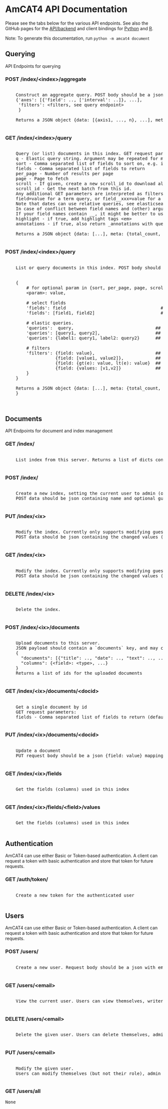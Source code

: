 # AmCAT4 API Documentation

Please see the tabs below for the various API endpoints.
See also the GitHub pages for the <a href="https://github.com/ccs-amsterdam/amcat4">API/backend</a>
and client bindings for <a href="https://github.com/ccs-amsterdam/amcat4apiclient">Python</a>
and <a href="https://github.com/ccs-amsterdam/amcat4r">R</a>.

Note: To generate this documentation, run `python -m amcat4 document`


##  Querying


API Endpoints for querying


### POST /index/&lt;index&gt;/aggregate</h2>

<pre>

    Construct an aggregate query. POST body should be a json dict:
    {&#39;axes&#39;: [{&#39;field&#39;: .., [&#39;interval&#39;: ..]}, ...],
     &#39;filters&#39;: &lt;filters, see query endpoint&gt;
     }

    Returns a JSON object {data: [{axis1, ..., n}, ...], meta: {axes: [...]}
    
</pre>

### GET /index/&lt;index&gt;/query</h2>

<pre>

    Query (or list) documents in this index. GET request parameters:
    q - Elastic query string. Argument may be repeated for multiple queries (treated as OR)
    sort - Comma separated list of fields to sort on, e.g. id,date:desc
    fields - Comma separated list of fields to return
    per_page - Number of results per page
    page - Page to fetch
    scroll - If given, create a new scroll_id to download all results in subsequent calls
    scroll_id - Get the next batch from this id.
    Any additional GET parameters are interpreted as filters, and can be
    field=value for a term query, or field__xxx=value for a range query, with xxx in gte, gt, lte, lt
    Note that dates can use relative queries, see elasticsearch &#39;date math&#39;
    In case of conflict between field names and (other) arguments, you may prepend a field name with __
    If your field names contain __, it might be better to use POST queries
    highlight - if true, add highlight tags &lt;em&gt;
    annotations - if true, also return _annotations with query matches as annotations

    Returns a JSON object {data: [...], meta: {total_count, per_page, page_count, page|scroll_id}}
    
</pre>

### POST /index/&lt;index&gt;/query</h2>

<pre>

    List or query documents in this index. POST body should be a json dict structured as follows (all keys optional):


    {
        # for optional param in {sort, per_page, page, scroll, scroll_id, highlight, annotations}
        &lt;param&gt;: value,

        # select fields
        &#39;fields&#39;: field                                    ## single field
        &#39;fields&#39;: [field1, field2]                         ## multiple fields

        # elastic queries.
        &#39;queries&#39;:  query,                               ## single query
        &#39;queries&#39;: [query1, query2],                     ## OR without labels
        &#39;queries&#39;: {label1: query1, label2: query2}      ## OR with labels

        # filters
        &#39;filters&#39;: {field: value},                       ## exact value
                   {field: [value1, value2]},            ## OR
                   {field: {gt(e): value, lt(e): value}  ## range or multiple
                   {field: {values: [v1,v2]}             ## can also use values inside dict
        }
    }

    Returns a JSON object {data: [...], meta: {total_count, per_page, page_count, page|scroll_id}}
    }

    
</pre>


## Documents


API Endpoints for document and index management


### GET /index/</h2>

<pre>

    List index from this server. Returns a list of dicts containing name, role, and guest attributes
    
</pre>

### POST /index/</h2>

<pre>

    Create a new index, setting the current user to admin (owner).
    POST data should be json containing name and optional guest_role
    
</pre>

### PUT /index/&lt;ix&gt;</h2>

<pre>

    Modify the index. Currently only supports modifying guest_role
    POST data should be json containing the changed values (i.e. guest_role)
    
</pre>

### GET /index/&lt;ix&gt;</h2>

<pre>

    Modify the index. Currently only supports modifying guest_role
    POST data should be json containing the changed values (i.e. guest_role)
    
</pre>

### DELETE /index/&lt;ix&gt;</h2>

<pre>

    Delete the index.
    
</pre>

### POST /index/&lt;ix&gt;/documents</h2>

<pre>

    Upload documents to this server.
    JSON payload should contain a `documents` key, and may contain a `columns` key:
    {
      &#34;documents&#34;: [{&#34;title&#34;: .., &#34;date&#34;: .., &#34;text&#34;: .., ...}, ...],
      &#34;columns&#34;: {&lt;field&gt;: &lt;type&gt;, ...}
    }
    Returns a list of ids for the uploaded documents
    
</pre>

### GET /index/&lt;ix&gt;/documents/&lt;docid&gt;</h2>

<pre>

    Get a single document by id
    GET request parameters:
    fields - Comma separated list of fields to return (default: all fields)
    
</pre>

### PUT /index/&lt;ix&gt;/documents/&lt;docid&gt;</h2>

<pre>

    Update a document
    PUT request body should be a json {field: value} mapping of fields to update
    
</pre>

### GET /index/&lt;ix&gt;/fields</h2>

<pre>

    Get the fields (columns) used in this index
    
</pre>

### GET /index/&lt;ix&gt;/fields/&lt;field&gt;/values</h2>

<pre>

    Get the fields (columns) used in this index
    
</pre>


## Authentication


AmCAT4 can use either Basic or Token-based authentication.
A client can request a token with basic authentication and store that token for future requests.


### GET /auth/token/</h2>

<pre>

    Create a new token for the authenticated user
    
</pre>


## Users


AmCAT4 can use either Basic or Token-based authentication.
A client can request a token with basic authentication and store that token for future requests.


### POST /users/</h2>

<pre>

    Create a new user. Request body should be a json with email, password, and optional (global) role
    
</pre>

### GET /users/&lt;email&gt;</h2>

<pre>

    View the current user. Users can view themselves, writer can view others
    
</pre>

### DELETE /users/&lt;email&gt;</h2>

<pre>

    Delete the given user. Users can delete themselves, admin can delete everyone, and writer can delete non-admin
    
</pre>

### PUT /users/&lt;email&gt;</h2>

<pre>

    Modify the given user.
    Users can modify themselves (but not their role), admin can change everyone, and writer can change non-admin.
    
</pre>

### GET /users/all</h2>

<pre>
None
</pre>


